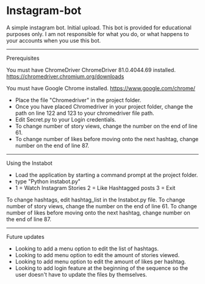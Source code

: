 # Instagram-bot
 A simple instagram bot. Initial upload.
 This bot is provided for educational purposes only. I am not responsible for what you do, or what happens to your accounts when you use this bot. 

-----------------------------

Prerequisites

You must have ChromeDriver ChromeDriver 81.0.4044.69 installed.
https://chromedriver.chromium.org/downloads

You must have Google Chrome installed.
https://www.google.com/chrome/


  - Place the file "Chromedriver" in the project folder.
  - Once you have placed Chromedriver in your project folder, change the path on line 122 and 123 to your chromedriver file path.
  - Edit Secret.py to your Login credentials.
  - To change number of story views, change the number on the end of line 61.
  - To change number of likes before moving onto the next hashtag, change number on the end of line 87.


-----------------------------

Using the Instabot

- Load the application by starting a command prompt at the project folder.
- type "Python instabot.py"
- 1 = Watch Instagram Stories
  2 = Like Hashtagged posts
  3 = Exit

To change hashtags, edit hashtag_list in the Instabot.py file.
To change number of story views, change the number on the end of line 61.
To change number of likes before moving onto the next hashtag, change number on the end of line 87.

-----------------------------

Future updates

- Looking to add a menu option to edit the list of hashtags.
- Looking to add menu option to edit the amount of stories viewed.
- Looking to add menu option to edit the amount of likes per hashtag.
- Looking to add login feature at the beginning of the sequence so the
  user doesn't have to update the files by themselves.
